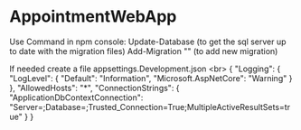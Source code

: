 # AppointmentWebApp

Use Command in npm console:
  Update-Database (to get the sql server up to date with the migration files)
  Add-Migration "<Comment>" (to add new migration)

  If needed create a file appsettings.Development.json <br\>
  {
  "Logging": {
    "LogLevel": {
      "Default": "Information",
      "Microsoft.AspNetCore": "Warning"
    }
  },
  "AllowedHosts": "*",
  "ConnectionStrings": {
    "ApplicationDbContextConnection": "Server=<ServerName>;Database=<DatabaseName>;Trusted_Connection=True;MultipleActiveResultSets=true"
  }
}
